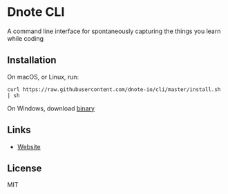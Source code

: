 # Dnote CLI

A command line interface for spontaneously capturing the things you learn while coding

## Installation

On macOS, or Linux, run:

    curl https://raw.githubusercontent.com/dnote-io/cli/master/install.sh | sh

On Windows, download [binary](https://github.com/dnote-io/cli/releases)

## Links

* [Website](https://dnote.io)

## License

MIT

